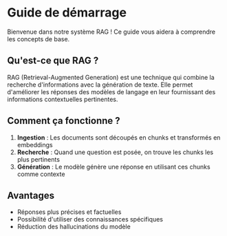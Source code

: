 # Guide de démarrage

Bienvenue dans notre système RAG ! Ce guide vous aidera à comprendre les concepts de base.

## Qu'est-ce que RAG ?

RAG (Retrieval-Augmented Generation) est une technique qui combine la recherche d'informations avec la génération de texte. Elle permet d'améliorer les réponses des modèles de langage en leur fournissant des informations contextuelles pertinentes.

## Comment ça fonctionne ?

1. **Ingestion** : Les documents sont découpés en chunks et transformés en embeddings
2. **Recherche** : Quand une question est posée, on trouve les chunks les plus pertinents
3. **Génération** : Le modèle génère une réponse en utilisant ces chunks comme contexte

## Avantages

- Réponses plus précises et factuelles
- Possibilité d'utiliser des connaissances spécifiques
- Réduction des hallucinations du modèle
